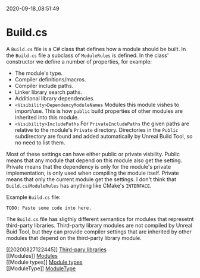 2020-09-18_08:51:49

# Build.cs

A `Build.cs` file is a C# class that defines how a module should be built.
In the `Build.cs` file a subclass of `ModuleRules` is defined.
In the class' constructor we define a number of properties, for example:
- The module's type.
- Compiler definitions/macros.
- Compiler include paths.
- Linker library search paths.
- Additional library dependencies.
- `<Visibility>DependencyModuleNames`
    Modules this module vishes to import/use. This is how `public` build properties of other modules are inherited into this module.
- `<Visibility>IncludePaths`
    For `PrivateIncludePaths` the given paths are relative to the module's `Private` directory. Directories in the `Public` subdirectory are found and added automatically by Unreal Build Tool, so no need to list them.

Most of these settings can have either public or private visbility.
Public means that any module that depend on this module also get the setting.
Private means that the dependency is only for the module's private implementation, is only used when compiling the module itself.
Private means that only the current module get the settings.
I don't think that `Build.cs`/`ModuleRules` has anything like CMake's `INTERFACE`.

Example `Build.cs` file:
```
TODO: Paste some code into here.
```


The `Build.cs` file has sligthly different semantics for modules that represetnt third-party libraries.
Third-party library modules are not compiled by Unreal Buid Tool, but they can provide compiler settings that are inherited by other modules that depend on the third-party library module.

[[20200827122445]] [Third-pary libraries](./Third-pary%20libraries.md)  
[[Modules]] [Modules](./Modules.md)  
[[Module types]] [Module types](./Module%20types.md)  
[[ModuleType]] [ModuleType](./ModuleType.md)  
